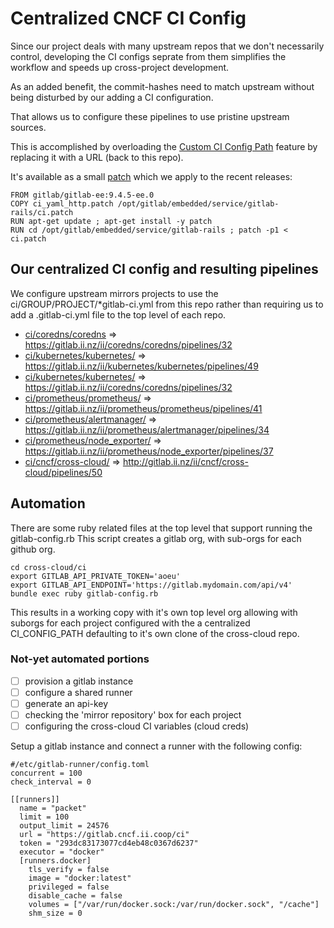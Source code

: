 # Centralized CNCF CI Config

Since our project deals with many upstream repos that we don't necessarily control,
developing the CI configs seprate from them simplifies the workflow and speeds up cross-project development.

As an added benefit, the commit-hashes need to match upstream without being disturbed by our adding a CI configuration.

That allows us to configure these pipelines to use pristine upstream sources.

This is accomplished by overloading the [Custom CI Config Path](https://docs.gitlab.com/ee/user/project/pipelines/settings.html#custom-ci-config-path) feature by replacing it with a URL (back to this repo).

It's available as a small [patch](https://gitlab.com/cncf/gitlab/blob/master/ci_yaml_http.patch) which we apply to the recent releases:

```
FROM gitlab/gitlab-ee:9.4.5-ee.0
COPY ci_yaml_http.patch /opt/gitlab/embedded/service/gitlab-rails/ci.patch
RUN apt-get update ; apt-get install -y patch
RUN cd /opt/gitlab/embedded/service/gitlab-rails ; patch -p1 < ci.patch
```

## Our centralized CI config and resulting pipelines

We configure upstream mirrors projects to use the ci/GROUP/PROJECT/*gitlab-ci.yml from this repo
rather than requiring us to add a .gitlab-ci.yml file to the top level of each repo.

* [ci/coredns/coredns](https://gitlab.ii.nz/ii/cncf/cross-cloud/tree/ci-centralized-config/ci/coredns/coredns) => https://gitlab.ii.nz/ii/coredns/coredns/pipelines/32
* [ci/kubernetes/kubernetes/](https://gitlab.ii.nz/ii/cncf/cross-cloud/tree/ci-centralized-config/ci/coredns/coredns) => https://gitlab.ii.nz/ii/kubernetes/kubernetes/pipelines/49
* [ci/kubernetes/kubernetes/](https://gitlab.ii.nz/ii/cncf/cross-cloud/tree/ci-centralized-config/ci/coredns/coredns) => https://gitlab.ii.nz/ii/coredns/coredns/pipelines/32
* [ci/prometheus/prometheus/](https://gitlab.ii.nz/ii/cncf/cross-cloud/tree/ci-centralized-config/ci/prometheus/prometheus) => https://gitlab.ii.nz/ii/prometheus/prometheus/pipelines/41
* [ci/prometheus/alertmanager/](https://gitlab.ii.nz/ii/cncf/cross-cloud/tree/ci-centralized-config/ci/prometheus/alertmanager) => https://gitlab.ii.nz/ii/prometheus/alertmanager/pipelines/34
* [ci/prometheus/node_exporter/](https://gitlab.ii.nz/ii/cncf/cross-cloud/tree/ci-centralized-config/ci/prometheus/node_exporter) => https://gitlab.ii.nz/ii/prometheus/node_exporter/pipelines/37
* [ci/cncf/cross-cloud/](https://gitlab.ii.nz/ii/cncf/cross-cloud/tree/ci-centralized-config/ci/cncf/cross-cloud) => http://gitlab.ii.nz/ii/cncf/cross-cloud/pipelines/50

## Automation

There are some ruby related files at the top level that support running the gitlab-config.rb
This script creates a gitlab org, with sub-orgs for each github org.

```
cd cross-cloud/ci
export GITLAB_API_PRIVATE_TOKEN='aoeu'
export GITLAB_API_ENDPOINT='https://gitlab.mydomain.com/api/v4'
bundle exec ruby gitlab-config.rb
```

This results in a working copy with it's own top level org allowing with suborgs for each project configured with the a centralized CI_CONFIG_PATH defaulting to it's own clone of the cross-cloud repo.


### Not-yet automated portions

* [ ] provision a gitlab instance
* [ ] configure a shared runner
* [ ] generate an api-key
* [ ] checking the 'mirror repository' box for each project
* [ ] configuring the cross-cloud CI variables (cloud creds)

Setup a gitlab instance and connect a runner with the following config:

```
#/etc/gitlab-runner/config.toml 
concurrent = 100
check_interval = 0

[[runners]]
  name = "packet"
  limit = 100
  output_limit = 24576
  url = "https://gitlab.cncf.ii.coop/ci"
  token = "293dc83173077cd4eb48c0367d6237"
  executor = "docker"
  [runners.docker]
    tls_verify = false
    image = "docker:latest"
    privileged = false
    disable_cache = false
    volumes = ["/var/run/docker.sock:/var/run/docker.sock", "/cache"]
    shm_size = 0
```

